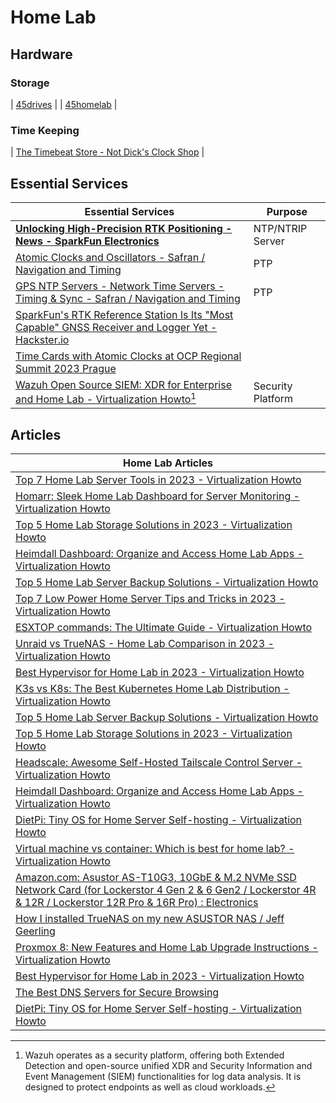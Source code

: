 # Home Lab

## Hardware 

### Storage 

| [45drives](https://www.45drives.com/ ) |
| [45homelab](https://45homelab.com|/ ) |

### Time Keeping 

| [The Timebeat Store - Not Dick's Clock Shop](https://store.timebeat.app/ ) |


## Essential Services

| Essential Services | Purpose |
|---|---|
| **[Unlocking High-Precision RTK Positioning - News - SparkFun Electronics](https://www.sparkfun.com/news/7401?_hsmi=264570328&_hsenc=p2ANqtz-8mYIMo-lyv0BAtJ14bPLj3KM60o_HLHbWEZhXF64wzJNd_GCy1LNde85sFDGAJWSWVg0qV7ZQ_o-tRI9-ZTcznsNjOQ7RGcXejfYVnLAN8t1dX3lg& )** | NTP/NTRIP Server | 
| [Atomic Clocks and Oscillators - Safran / Navigation and Timing](https://safran-navigation-timing.com/solution/atomic-clocks-and-oscillators/ ) | PTP |
| [GPS NTP Servers - Network Time Servers - Timing & Sync - Safran / Navigation and Timing](https://safran-navigation-timing.com/solution/timing-and-synchronization/ ) | PTP 
| [SparkFun's RTK Reference Station Is Its "Most Capable" GNSS Receiver and Logger Yet - Hackster.io](https://www.hackster.io/news/sparkfun-s-rtk-reference-station-is-its-most-capable-gnss-receiver-and-logger-yet-057c07287fa9 ) |
| [Time Cards with Atomic Clocks at OCP Regional Summit 2023 Prague](https://www.servethehome.com/time-cards-with-atomic-clocks-at-ocp-regional-summit-2023-prague-meta-safran-orolia-intel-amd-xilinx-microchip/ ) |
| [Wazuh Open Source SIEM: XDR for Enterprise and Home Lab - Virtualization Howto](https://www.virtualizationhowto.com/2023/10/wazuh-open-source-siem-xdr-for-enterprise-and-home-lab/ )[^11]  | Security Platform |

[^11]: Wazuh operates as a security platform, offering both Extended Detection and open-source unified XDR and Security Information and Event Management (SIEM) functionalities for log data analysis. It is designed to protect endpoints as well as cloud workloads.

## Articles

| Home Lab Articles |
|----|
|[Top 7 Home Lab Server Tools in 2023 - Virtualization Howto](https://www.virtualizationhowto.com/2023/05/top-7-home-lab-server-tools-in-2023/ ) |
| [Homarr: Sleek Home Lab Dashboard for Server Monitoring - Virtualization Howto](https://www.virtualizationhowto.com/2023/06/homarr-sleek-home-lab-dashboard-for-server-monitoring/ ) |
| [Top 5 Home Lab Storage Solutions in 2023 - Virtualization Howto](https://www.virtualizationhowto.com/2023/07/top-5-home-lab-storage-solutions-in-2023/ ) |
| [Heimdall Dashboard: Organize and Access Home Lab Apps - Virtualization Howto](https://www.virtualizationhowto.com/2023/04/heimdall-dashboard-organize-and-access-home-lab-apps/ ) |
| [Top 5 Home Lab Server Backup Solutions - Virtualization Howto](https://www.virtualizationhowto.com/2023/06/top-5-home-lab-server-backup-solutions/ ) |
| [Top 7 Low Power Home Server Tips and Tricks in 2023 - Virtualization Howto](https://www.virtualizationhowto.com/2023/06/top-7-low-power-home-server-tips-and-tricks-in-2023/ ) |
| [ESXTOP commands: The Ultimate Guide - Virtualization Howto](https://www.virtualizationhowto.com/2023/07/esxtop-commands-the-ultimate-guide/ ) |
| [Unraid vs TrueNAS - Home Lab Comparison in 2023 - Virtualization Howto](https://www.virtualizationhowto.com/2023/05/unraid-vs-truenas-home-lab-comparison-in-2023/ ) |
|[Best Hypervisor for Home Lab in 2023 - Virtualization Howto](https://www.virtualizationhowto.com/2023/06/best-hypervisor-for-home-lab-in-2023/ )|
| [K3s vs K8s: The Best Kubernetes Home Lab Distribution - Virtualization Howto](https://www.virtualizationhowto.com/2023/07/k3s-vs-k8s-the-best-kubernetes-home-lab-distribution/ ) |
| [Top 5 Home Lab Server Backup Solutions - Virtualization Howto](https://www.virtualizationhowto.com/2023/06/top-5-home-lab-server-backup-solutions/ ) |
| [Top 5 Home Lab Storage Solutions in 2023 - Virtualization Howto](https://www.virtualizationhowto.com/2023/07/top-5-home-lab-storage-solutions-in-2023/ ) |
|[Headscale: Awesome Self-Hosted Tailscale Control Server - Virtualization Howto](https://www.virtualizationhowto.com/2023/05/headscale-awesome-self-hosted-tailscale-control-server/ )|
|[Heimdall Dashboard: Organize and Access Home Lab Apps - Virtualization Howto](https://www.virtualizationhowto.com/2023/04/heimdall-dashboard-organize-and-access-home-lab-apps/ )|
| [DietPi: Tiny OS for Home Server Self-hosting - Virtualization Howto](https://www.virtualizationhowto.com/2023/09/dietpi-tiny-os-for-home-server-self-hosting/ ) |
| [Virtual machine vs container: Which is best for home lab? - Virtualization Howto](https://www.virtualizationhowto.com/2023/07/virtual-machine-vs-container-which-is-best-for-home-lab/ ) |
| [Amazon.com: Asustor AS-T10G3, 10GbE & M.2 NVMe SSD Network Card (for Lockerstor 4 Gen 2 & 6 Gen2 / Lockerstor 4R & 12R / Lockerstor 12R Pro & 16R Pro) : Electronics](https://www.amazon.com/Asustor-AS-T10G3-10GbE-Network-Lockerstor/dp/B0BTLG7ZFP?keywords=asustor+as-T10g3&qid=1688770801&sr=8-1&ufe=app_do:amzn1.fos.18630bbb-fcbb-42f8-9767-857e17e03685&linkCode=sl1&tag=mmjjg-20&linkId=4d383554d4c9d90fd004cebab32f9297&language=en_US& ) |
| [How I installed TrueNAS on my new ASUSTOR NAS / Jeff Geerling](https://www.jeffgeerling.com/blog/2023/how-i-installed-truenas-on-my-new-asustor-nas ) |
| [Proxmox 8: New Features and Home Lab Upgrade Instructions - Virtualization Howto](https://www.virtualizationhowto.com/2023/06/proxmox-8-new-features-and-home-lab-upgrade-instructions/ ) |
|[Best Hypervisor for Home Lab in 2023 - Virtualization Howto](https://www.virtualizationhowto.com/2023/06/best-hypervisor-for-home-lab-in-2023/ )|
|[The Best DNS Servers for Secure Browsing](https://www.howtogeek.com/874773/the-best-dns-servers-for-secure-browsing/ ) |
| [DietPi: Tiny OS for Home Server Self-hosting - Virtualization Howto](https://www.virtualizationhowto.com/2023/09/dietpi-tiny-os-for-home-server-self-hosting/ ) |
